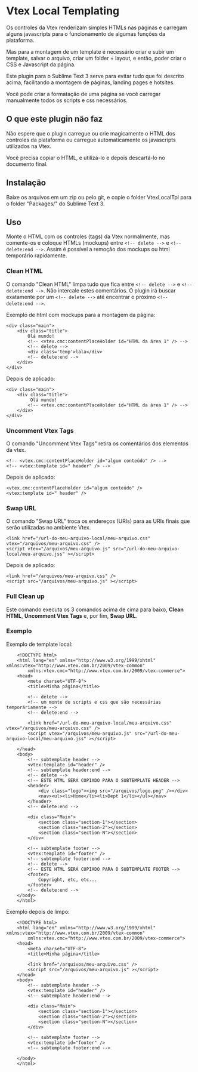 # Vtex Local Templating

Os controles da Vtex renderizam simples HTMLs nas páginas e carregam alguns javascripts para o funcionamento de algumas funções da plataforma. 

Mas para a montagem de um template é necessário criar e subir um template, salvar o arquivo, criar um folder + layout, e então, poder criar o CSS e Javascript da página.

Este plugin para o Sublime Text 3 serve para evitar tudo que foi descrito acima, facilitando a montagem de páginas, landing pages e hotsites.

Você pode criar a formatação de uma página se você carregar manualmente todos os scripts e css necessários.

## O que este plugin não faz
Não espere que o plugin carregue ou crie magicamente o HTML dos controles da plataforma ou carregue automaticamente os javascripts utilizados na Vtex.

Você precisa copiar o HTML, e utilizá-lo e depois descartá-lo no documento final.


## Instalação
Baixe os arquivos em um zip ou pelo git, e copie o folder VtexLocalTpl para o folder "Packages/" do Sublime Text 3.

## Uso
Monte o HTML com os controles (tags) da Vtex normalmente, mas comente-os e coloque HTMLs (mockups) entre `<!-- delete -->` e `<!-- delete:end -->`. Assim é possível a remoção dos mockups ou html temporário rapidamente.


### Clean HTML
O comando "Clean HTML" limpa tudo que fica entre `<!-- delete -->` e `<!-- delete:end -->`. Não intercale estes comentários. O plugin irá buscar exatamente por um `<!-- delete -->` até encontrar o próximo `<!-- delete:end -->`.

Exemplo de html com mockups para a montagem da página:


    <div class="main">
        <div class="title">
            Olá mundo!
            <!-- <vtex.cmc:contentPlaceHolder id="HTML da área 1" /> -->
            <!-- delete -->
            <div class='temp'>lala</div>
            <!-- delete:end -->
        </div>
    </div>

Depois de aplicado:

    <div class="main">
        <div class="title">
             Olá mundo!
            <!-- <vtex.cmc:contentPlaceHolder id="HTML da área 1" /> -->
        </div>
    </div>


### Uncomment Vtex Tags
O comando "Uncomment Vtex Tags" retira os comentários dos elementos da vtex.

    <!-- <vtex.cmc:contentPlaceHolder id="algum conteúdo" /> -->
    <!-- <vtex:template id=" header" /> -->

Depois de aplicado:

    <vtex.cmc:contentPlaceHolder id="algum conteúdo" />
    <vtex:template id=" header" />

### Swap URL
O comando "Swap URL" troca os endereços (URIs) para as URIs finais que serão utilizadas no ambiente Vtex.

    <link href="/url-do-meu-arquivo-local/meu-arquivo.css" vtex="/arquivos/meu-arquivo.css" />
    <script vtex="/arquivos/meu-arquivo.js" src="/url-do-meu-arquivo-local/meu-arquivo.jss" ></script>

Depois de aplicado:

    <link href="/arquivos/meu-arquivo.css" />
    <script src="/arquivos/meu-arquivo.js" ></script>

### Full Clean up
Este comando executa os 3 comandos acima de cima para baixo, **Clean HTML**, **Uncomment Vtex Tags** e, por fim, **Swap URL**.

### Exemplo

Exemplo de template local:

        <!DOCTYPE html>
        <html lang="en" xmlns="http://www.w3.org/1999/xhtml" xmlns:vtex="http://www.vtex.com.br/2009/vtex-common"
            xmlns:vtex.cmc="http://www.vtex.com.br/2009/vtex-commerce">
        <head>
            <meta charset="UTF-8">
            <title>Minha página</title>

            <!-- delete -->
            <!-- um monte de scripts e css que são necessárias temporáriamente -->
            <!-- delete:end -->

            <link href="/url-do-meu-arquivo-local/meu-arquivo.css" vtex="/arquivos/meu-arquivo.css" />
            <script vtex="/arquivos/meu-arquivo.js" src="/url-do-meu-arquivo-local/meu-arquivo.jss" ></script>

        </head>
        <body>
            <!-- subtemplate header -->
            <vtex:template id="header" />
            <!-- subtemplate header:end -->
            <!-- delete -->
            <!-- ESTE HTML SERÁ COPIADO PARA O SUBTEMPLATE HEADER -->
            <header>
                <div class="logo"><img src="/arquivos/logo.png" /></div>
                <nav><ul><li>Home</li><li>Dept 1</li></ul></nav>
            </header>
            <!-- delete:end -->

            <div class="Main">
                <section class="section-1"></section>
                <section class="section-2"></section>
                <section class="section-N"></section>
            </div>

            <!-- subtemplate footer -->
            <vtex:template id="footer" />
            <!-- subtemplate footer:end -->
            <!-- delete -->
            <!-- ESTE HTML SERÁ COPIADO PARA O SUBTEMPLATE FOOTER -->
            <footer>
                Copyright, etc, etc...
            </footer>
            <!-- delete:end -->
        </body>
        </html>

Exemplo depois de limpo:

        <!DOCTYPE html>
        <html lang="en" xmlns="http://www.w3.org/1999/xhtml" xmlns:vtex="http://www.vtex.com.br/2009/vtex-common"
            xmlns:vtex.cmc="http://www.vtex.com.br/2009/vtex-commerce">
        <head>
            <meta charset="UTF-8">
            <title>Minha página</title>

            <link href="/arquivos/meu-arquivo.css" />
            <script src="/arquivos/meu-arquivo.js" ></script>
        </head>
        <body>
            <!-- subtemplate header -->
            <vtex:template id="header" />
            <!-- subtemplate header:end -->

            <div class="Main">
                <section class="section-1"></section>
                <section class="section-2"></section>
                <section class="section-N"></section>
            </div>

            <!-- subtemplate footer -->
            <vtex:template id="footer" />
            <!-- subtemplate footer:end -->

        </body>
        </html>

